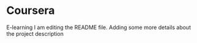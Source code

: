 # Coursera
E-learning
I am editing the README file. Adding some more details about the project description





